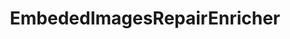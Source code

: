 ---
optionsClassName: 
optionsClassFullName: 
configurationSamples: []
description: missng XML code comments
className: EmbededImagesRepairEnricher
typeName: ProcessorEnrichers
architecture: v2
options: []

redirectFrom: []
layout: reference
toc: true
permalink: /Reference/v2/ProcessorEnrichers/EmbededImagesRepairEnricher/
title: EmbededImagesRepairEnricher
categories:
- ProcessorEnrichers
- v2
notes: ''
introduction: ''

---